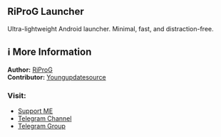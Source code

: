 ## RiProG Launcher

Ultra-lightweight Android launcher. Minimal, fast, and distraction-free.

## ℹ️ More Information

**Author:** [RiProG](https://github.com/RiProG-id)  
**Contributor:** [Youngupdatesource](https://github.com/Youngupdatesource)

### Visit:

- [Support ME](https://t.me/RiOpSo/2848)
- [Telegram Channel](https://t.me/RiOpSo)
- [Telegram Group](https://t.me/RiOpSoDisc)
